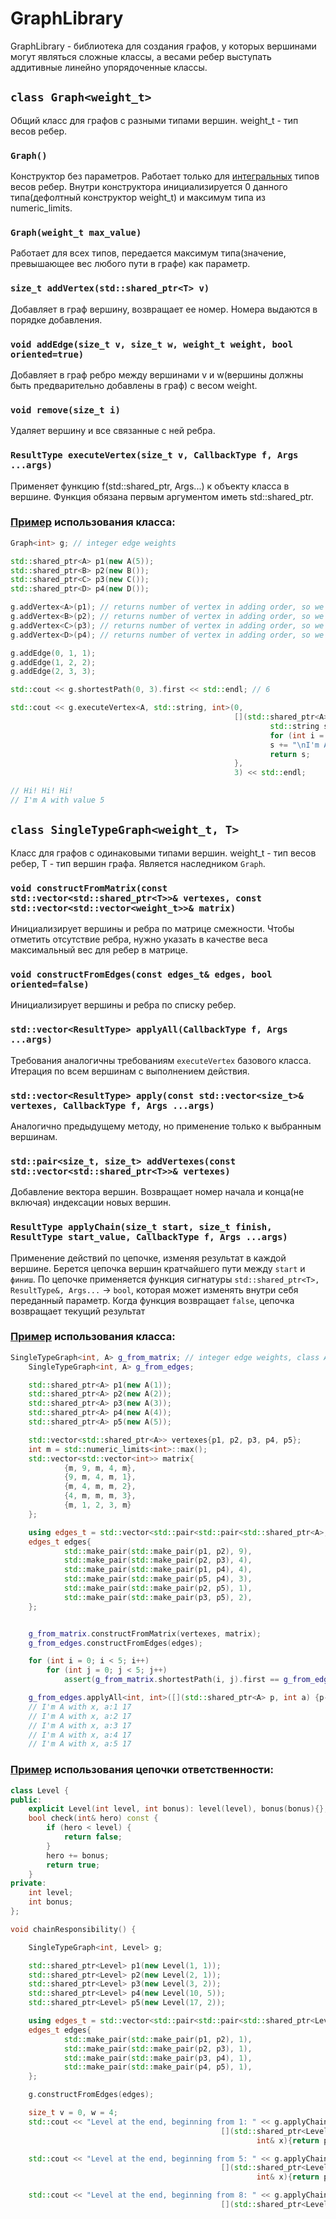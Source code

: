 # GraphLibrary
GraphLibrary - библиотека для создания графов, у которых вершинами могут являться сложные классы, а весами ребер выступать аддитивные линейно упорядоченные классы.

## ```class Graph<weight_t>```
Общий класс для графов с разными типами вершин. weight_t - тип весов ребер.

### ```Graph()```
Конструктор без параметров. Работает только для [интегральных](https://en.cppreference.com/w/cpp/types/is_integral) типов весов ребер. Внутри конструктора инициализируется 0 данного типа(дефолтный конструктор weight_t) и максимум типа из numeric_limits.

### ```Graph(weight_t max_value)```
Работает для всех типов, передается максимум типа(значение, превышающее вес любого пути в графе) как параметр. 

### ```size_t addVertex(std::shared_ptr<T> v)```
Добавляет в граф вершину, возвращает ее номер. Номера выдаются в порядке добавления.

### ```void addEdge(size_t v, size_t w, weight_t weight, bool oriented=true)```
Добавляет в граф ребро между вершинами v и w(вершины должны быть предварительно добавлены в граф) с весом weight.

### ```void remove(size_t i)```
Удаляет вершину и все связанные с ней ребра.

### ```ResultType executeVertex(size_t v, CallbackType f, Args ...args)```
Применяет функцию f(std::shared_ptr<T>, Args...) к объекту класса в вершине. Функция обязана первым аргументом иметь std::shared_ptr<T>.


### [Пример](Examples/GraphExample.h) использования класса:
```c++
Graph<int> g; // integer edge weights

std::shared_ptr<A> p1(new A(5));
std::shared_ptr<B> p2(new B());
std::shared_ptr<C> p3(new C());
std::shared_ptr<D> p4(new D());

g.addVertex<A>(p1); // returns number of vertex in adding order, so we know it has number 0
g.addVertex<B>(p2); // returns number of vertex in adding order, so we know it has number 1
g.addVertex<C>(p3); // returns number of vertex in adding order, so we know it has number 2
g.addVertex<D>(p4); // returns number of vertex in adding order, so we know it has number 3

g.addEdge(0, 1, 1);
g.addEdge(1, 2, 2);
g.addEdge(2, 3, 3);

std::cout << g.shortestPath(0, 3).first << std::endl; // 6

std::cout << g.executeVertex<A, std::string, int>(0,
                                                  [](std::shared_ptr<A> p, int x) {
                                                          std::string s;
                                                          for (int i = 0; i < x; i++) s += "Hi! ";
                                                          s += "\nI'm A with value " + std::to_string(p->x) + "\n";
                                                          return s;
                                                  },
                                                  3) << std::endl;

// Hi! Hi! Hi!
// I'm A with value 5
```

## ```class SingleTypeGraph<weight_t, T>```
Класс для графов с одинаковыми типами вершин. weight_t - тип весов ребер, T - тип вершин графа. Является наследником ```Graph```.

### ```void constructFromMatrix(const std::vector<std::shared_ptr<T>>& vertexes, const std::vector<std::vector<weight_t>>& matrix)```
Инициализирует вершины и ребра по матрице смежности. Чтобы отметить отсутствие ребра, нужно указать в качестве веса максимальный вес для ребер в матрице.

### ```void constructFromEdges(const edges_t& edges, bool oriented=false)```
Инициализирует вершины и ребра по списку ребер.

### ```std::vector<ResultType> applyAll(CallbackType f, Args ...args)```
Требования аналогичны требованиям ```executeVertex``` базового класса. Итерация по всем вершинам с выполнением действия.

### ```std::vector<ResultType> apply(const std::vector<size_t>& vertexes, CallbackType f, Args ...args)```
Аналогично предыдущему методу, но применение только к выбранным вершинам.

### ```std::pair<size_t, size_t> addVertexes(const std::vector<std::shared_ptr<T>>& vertexes)```
Добавление вектора вершин. Возвращает номер начала и конца(не включая) индексации новых вершин.

### ```ResultType applyChain(size_t start, size_t finish,  ResultType start_value, CallbackType f, Args ...args)```
Применение действий по цепочке, изменяя результат в каждой вершине. Берется цепочка вершин кратчайшего пути между ```start``` и ```финиш```.
По цепочке применяется функция сигнатуры ```std::shared_ptr<T>, ResultType&, Args...``` -> ```bool```, которая может изменять внутри себя переданный параметр.
Когда функция возвращает ```false```, цепочка возвращает текущий результат


### [Пример](Examples/SingleTypeGraphExample.h) использования класса:
```c++
SingleTypeGraph<int, A> g_from_matrix; // integer edge weights, class A in vertexes
    SingleTypeGraph<int, A> g_from_edges;

    std::shared_ptr<A> p1(new A(1));
    std::shared_ptr<A> p2(new A(2));
    std::shared_ptr<A> p3(new A(3));
    std::shared_ptr<A> p4(new A(4));
    std::shared_ptr<A> p5(new A(5));

    std::vector<std::shared_ptr<A>> vertexes{p1, p2, p3, p4, p5};
    int m = std::numeric_limits<int>::max();
    std::vector<std::vector<int>> matrix{
            {m, 9, m, 4, m},
            {9, m, 4, m, 1},
            {m, 4, m, m, 2},
            {4, m, m, m, 3},
            {m, 1, 2, 3, m}
    };

    using edges_t = std::vector<std::pair<std::pair<std::shared_ptr<A>, std::shared_ptr<A>>, int>>;
    edges_t edges{
            std::make_pair(std::make_pair(p1, p2), 9),
            std::make_pair(std::make_pair(p2, p3), 4),
            std::make_pair(std::make_pair(p1, p4), 4),
            std::make_pair(std::make_pair(p5, p4), 3),
            std::make_pair(std::make_pair(p2, p5), 1),
            std::make_pair(std::make_pair(p3, p5), 2),
    };


    g_from_matrix.constructFromMatrix(vertexes, matrix);
    g_from_edges.constructFromEdges(edges);

    for (int i = 0; i < 5; i++)
        for (int j = 0; j < 5; j++)
            assert(g_from_matrix.shortestPath(i, j).first == g_from_edges.shortestPath(i, j).first);

    g_from_edges.applyAll<int, int>([](std::shared_ptr<A> p, int a) {p->foo(a); return 0;},17);
    // I'm A with x, a:1 17
    // I'm A with x, a:2 17
    // I'm A with x, a:3 17
    // I'm A with x, a:4 17
    // I'm A with x, a:5 17
```


### [Пример](Examples/ChainResponsibility.h) использования цепочки ответственности:
```c++
class Level {
public:
    explicit Level(int level, int bonus): level(level), bonus(bonus){};
    bool check(int& hero) const {
        if (hero < level) {
            return false;
        }
        hero += bonus;
        return true;
    }
private:
    int level;
    int bonus;
};

void chainResponsibility() {

    SingleTypeGraph<int, Level> g;

    std::shared_ptr<Level> p1(new Level(1, 1));
    std::shared_ptr<Level> p2(new Level(2, 1));
    std::shared_ptr<Level> p3(new Level(3, 2));
    std::shared_ptr<Level> p4(new Level(10, 5));
    std::shared_ptr<Level> p5(new Level(17, 2));

    using edges_t = std::vector<std::pair<std::pair<std::shared_ptr<Level>, std::shared_ptr<Level>>, int>>;
    edges_t edges{
            std::make_pair(std::make_pair(p1, p2), 1),
            std::make_pair(std::make_pair(p2, p3), 1),
            std::make_pair(std::make_pair(p3, p4), 1),
            std::make_pair(std::make_pair(p4, p5), 1),
    };

    g.constructFromEdges(edges);

    size_t v = 0, w = 4;
    std::cout << "Level at the end, beginning from 1: " << g.applyChain(v, w, 1,
                                               [](std::shared_ptr<Level> p,
                                                       int& x){return p->check(x);}) << std::endl; // 5

    std::cout << "Level at the end, beginning from 5: " << g.applyChain(v, w, 5,
                                               [](std::shared_ptr<Level> p,
                                                       int& x){return p->check(x);}) << std::endl; // 9

    std::cout << "Level at the end, beginning from 8: " << g.applyChain(v, w, 8,
                                               [](std::shared_ptr<Level> p,
```





